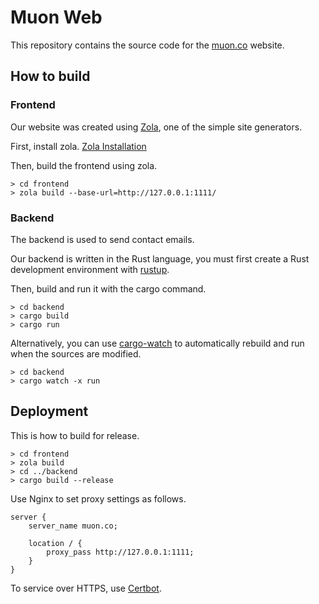 # Muon Web

This repository contains the source code for the [muon.co](https://muon.co) website.


## How to build

### Frontend

Our website was created using [Zola](https://www.getzola.org), one of the simple site generators.

First, install zola. [Zola Installation](https://www.getzola.org/documentation/getting-started/installation/)

Then, build the frontend using zola.

```shell
> cd frontend
> zola build --base-url=http://127.0.0.1:1111/
```

### Backend

The backend is used to send contact emails.

Our backend is written in the Rust language, you must first create a Rust development environment with [rustup](https://rustup.rs/).

Then, build and run it with the cargo command.

```shell
> cd backend
> cargo build
> cargo run
```

Alternatively, you can use [cargo-watch](https://crates.io/crates/cargo-watch) to automatically rebuild and run when the sources are modified.

```shell
> cd backend
> cargo watch -x run
```

## Deployment

This is how to build for release.

```shell
> cd frontend
> zola build
> cd ../backend
> cargo build --release
```

Use Nginx to set proxy settings as follows.

```
server {
    server_name muon.co;

    location / {
        proxy_pass http://127.0.0.1:1111;
    }
}
```

To service over HTTPS, use [Certbot](https://certbot.eff.org/).
